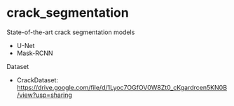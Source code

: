 # crack_segmentation
State-of-the-art crack segmentation models
- U-Net
- Mask-RCNN

Dataset
- CrackDataset: https://drive.google.com/file/d/1Lyoc7OGfOV0W8Zt0_cKgardrcen5KN0B/view?usp=sharing
